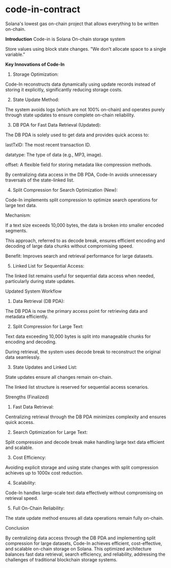 # code-in-contract
Solana's lowest gas on-chain project that allows everything to be written on-chain.


**Introduction**
Code-in is Solana On-chain storage system

Store values ​​using block state changes. 
"We don't allocate space to a single variable."

**Key Innovations of Code-In**

1. Storage Optimization:

Code-In reconstructs data dynamically using update records instead of storing it explicitly, significantly reducing storage costs.


2. State Update Method:

The system avoids logs (which are not 100% on-chain) and operates purely through state updates to ensure complete on-chain reliability.

3. DB PDA for Fast Data Retrieval (Updated):

The DB PDA is solely used to get data and provides quick access to:

lastTxID: The most recent transaction ID.

datatype: The type of data (e.g., MP3, image).

offset: A flexible field for storing metadata like compression methods.


By centralizing data access in the DB PDA, Code-In avoids unnecessary traversals of the state-linked list.


4. Split Compression for Search Optimization (New):

Code-In implements split compression to optimize search operations for large text data.

Mechanism:

If a text size exceeds 10,000 bytes, the data is broken into smaller encoded segments.

This approach, referred to as decode break, ensures efficient encoding and decoding of large data chunks without compromising speed.


Benefit: Improves search and retrieval performance for large datasets.


5. Linked List for Sequential Access:

The linked list remains useful for sequential data access when needed, particularly during state updates.


Updated System Workflow

1. Data Retrieval (DB PDA):

The DB PDA is now the primary access point for retrieving data and metadata efficiently.

2. Split Compression for Large Text:

Text data exceeding 10,000 bytes is split into manageable chunks for encoding and decoding.

During retrieval, the system uses decode break to reconstruct the original data seamlessly.

3. State Updates and Linked List:

State updates ensure all changes remain on-chain.

The linked list structure is reserved for sequential access scenarios.


Strengths (Finalized)

1. Fast Data Retrieval:

Centralizing retrieval through the DB PDA minimizes complexity and ensures quick access.

2. Search Optimization for Large Text:

Split compression and decode break make handling large text data efficient and scalable.

3. Cost Efficiency:

Avoiding explicit storage and using state changes with split compression achieves up to 1000x cost reduction.

4. Scalability:

Code-In handles large-scale text data effectively without compromising on retrieval speed.

5. Full On-Chain Reliability:

The state update method ensures all data operations remain fully on-chain.


Conclusion

By centralizing data access through the DB PDA and implementing split compression for large datasets, Code-In achieves efficient, cost-effective, and scalable on-chain storage on Solana. This optimized architecture balances fast data retrieval, search efficiency, and reliability, addressing the challenges of traditional blockchain storage systems.



